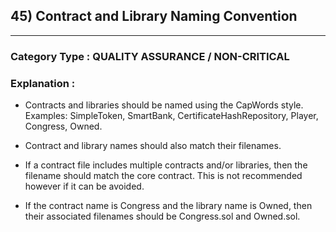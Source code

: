 ## 45) Contract and Library Naming Convention


---

### **Category Type** : QUALITY ASSURANCE / NON-CRITICAL


### **Explanation** : 

 * Contracts and libraries should be named using the CapWords style. Examples: SimpleToken,    SmartBank, CertificateHashRepository, Player, Congress, Owned.

* Contract and library names should also match their filenames.

* If a contract file includes multiple contracts and/or libraries, then the filename should match the core contract. This is not recommended however if it can be avoided.
    
 * If the contract name is Congress and the library name is Owned, then their associated filenames should be Congress.sol and Owned.sol.
   		   


